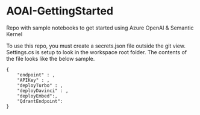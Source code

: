 # AOAI-GettingStarted
Repo with sample notebooks to get started using Azure OpenAI &amp; Semantic Kernel


To use this repo, you must create a secrets.json file outside the git view.  Settings.cs is setup to look in the workspace root folder.
The contents of the file looks like the below sample.
```
{
    "endpoint" : ,
    "APIKey" : ,
    "deployTurbo" : ,
    "deployDavinci" : ,
    "deployEmbed":,      
    "QdrantEndpoint":   
}
```
